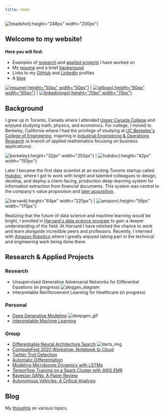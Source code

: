 ```yaml
---
title: Home
---
```


<!-- ![headshot](pics/headshot.jpg){:height="186px" width="150px"} | ![headshot_neuralstyle](pics/dylan_style.png){:height="186px" width="150px"} -->

![headshot](pics/dylan.gif){:height="248px" width="200px"}

## Welcome to my website!

#### Here you will find:
- Examples of [research](index.md#research) and [applied projects](index.md#applied) I have worked on
- My [resume](resume/resume.pdf) and a brief [background](index.md#background)
- Links to my [GitHub](https://github.com/dylanrandle) and [LinkedIn](https://linkedin.com/in/dylanrandle/) profiles
- A [blog](blog.md)

[![resume](pics/resume-clipart-icons-3.png){:height="50px" width="50px"}](resume/resume.pdf) | [![gitlogo](pics/GitHub-Mark.png){:height="60px" width="60px"}](https://github.com/dylanrandle) | [![linkedinlogo](pics/linkedin.png){:height="70px" width="70px"}](https://linkedin.com/in/dylanrandle/)

## Background

I grew up in Toronto, Canada where I attended [Upper Canada College](https://www.ucc.on.ca/) and enjoyed studying math, physics, and economics. For college, I moved to Berkeley, California where I had the privilege of studying at [UC Berkeley's College of Engineering](https://engineering.berkeley.edu/), majoring in [Industrial Engineering & Operations Research](https://ieor.berkeley.edu/) (a branch of applied mathematics focusing on business applications).

![berkeley](pics/UCBEngineering_logo.png){:height="32px" width="250px"} | ![hubdoc](pics/hubdoc.png){:height="42px" width="150px"}

Later I became the first data scientist at an exciting Toronto startup called [Hubdoc](https://www.hubdoc.com/), where I got to work with bright and talented colleagues to design, develop, and deploy a client-facing, production deep-learning system for information extraction from financial documents. This system was central to the company's value proposition and [later acquisition](https://www.zdnet.com/article/xero-scoops-up-hubdoc-in-70-million-acquisition/).

![harvard](pics/H_SEAS_logo_RGB.jpg){:height="64px" width="225px"} | ![amazon](pics/amazon-robotics-logo-feature.jpg){:height="56px" width="175px"}

Realizing that the future of data science and machine learning would be bright, I enrolled in [Harvard's data science program](https://www.seas.harvard.edu/applied-computation/graduate-programs/masters-data-science) to gain a deeper understanding of the field. At Harvard I have relished the chance to work and learn alongside incredible peers and professors. Recently, I interned with [Amazon Robotics](https://www.amazonrobotics.com/#/) where I greatly enjoyed taking part in the technical and engineering work being done there.

## Research & Applied Projects

### Research
- Unsupervised Generative Adversarial Networks for Differential Equations (in progress)
![deqgan_diagram](pics/DEQGAN_diagram.png)
- Interpretable Reinforcement Learning for Healthcare (in progress)

### Personal
- [Deep Generative Modeling](https://github.com/dylanrandle/deepgen)
![deepgen_gif](https://github.com/dylanrandle/deepgen/blob/master/examples/gif_new_faces.gif?raw=true)
- [Interpretable Machine Learning](https://github.com/dylanrandle/pynterp)

### Group
- [Differentiable Neural Architecture Search](https://towardsdatascience.com/investigating-differentiable-neural-architecture-search-for-scientific-datasets-62899be8714e?source=friends_link&sk=bece331a719b31f24118c4b538b71d4f)
![darts_img](https://miro.medium.com/max/3200/0*2yeQXLShQeMR29WC)
- [ComputeFest 2020 Workshop: Notebook to Cloud](https://colab.research.google.com/drive/1HUxNsHqqTZ1FRuveu6SS6gr6lCVe6QqO)
- [Twitter Troll Detection](https://dylanrandle.github.io/troll_classification)
- [Automatic Differentiation](https://github.com/dylanrandle/autograd)
- [Modeling Microbiome Dynamics with LSTMs](https://github.com/dylanrandle/microbiome)
- [Tensorflow Training on a Spark Cluster with AWS EMR](https://github.com/dylanrandle/spark-tensorflow)
- [Bayesian GANs: A Paper Review](bayesgan.md)
- [Autonomous Vehicles: A Critical Analysis](safe_avs.md)

## Blog
My [thoughts](blog.md) on various topics.
